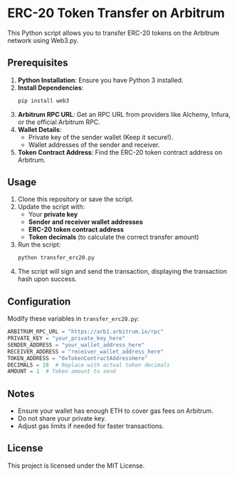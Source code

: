 # ERC-20 Token Transfer on Arbitrum

This Python script allows you to transfer ERC-20 tokens on the Arbitrum network using Web3.py.

## Prerequisites

1. **Python Installation**: Ensure you have Python 3 installed.
2. **Install Dependencies**:
   ```sh
   pip install web3
   ```
3. **Arbitrum RPC URL**: Get an RPC URL from providers like Alchemy, Infura, or the official Arbitrum RPC.
4. **Wallet Details**:
   - Private key of the sender wallet (Keep it secure!).
   - Wallet addresses of the sender and receiver.
5. **Token Contract Address**: Find the ERC-20 token contract address on Arbitrum.

## Usage

1. Clone this repository or save the script.
2. Update the script with:
   - Your **private key**
   - **Sender and receiver wallet addresses**
   - **ERC-20 token contract address**
   - **Token decimals** (to calculate the correct transfer amount)
3. Run the script:
   ```sh
   python transfer_erc20.py
   ```
4. The script will sign and send the transaction, displaying the transaction hash upon success.

## Configuration

Modify these variables in `transfer_erc20.py`:
```python
ARBITRUM_RPC_URL = "https://arb1.arbitrum.io/rpc"
PRIVATE_KEY = "your_private_key_here"
SENDER_ADDRESS = "your_wallet_address_here"
RECEIVER_ADDRESS = "receiver_wallet_address_here"
TOKEN_ADDRESS = "0xTokenContractAddressHere"
DECIMALS = 18  # Replace with actual token decimals
AMOUNT = 1  # Token amount to send
```

## Notes
- Ensure your wallet has enough ETH to cover gas fees on Arbitrum.
- Do not share your private key.
- Adjust gas limits if needed for faster transactions.

## License
This project is licensed under the MIT License.

